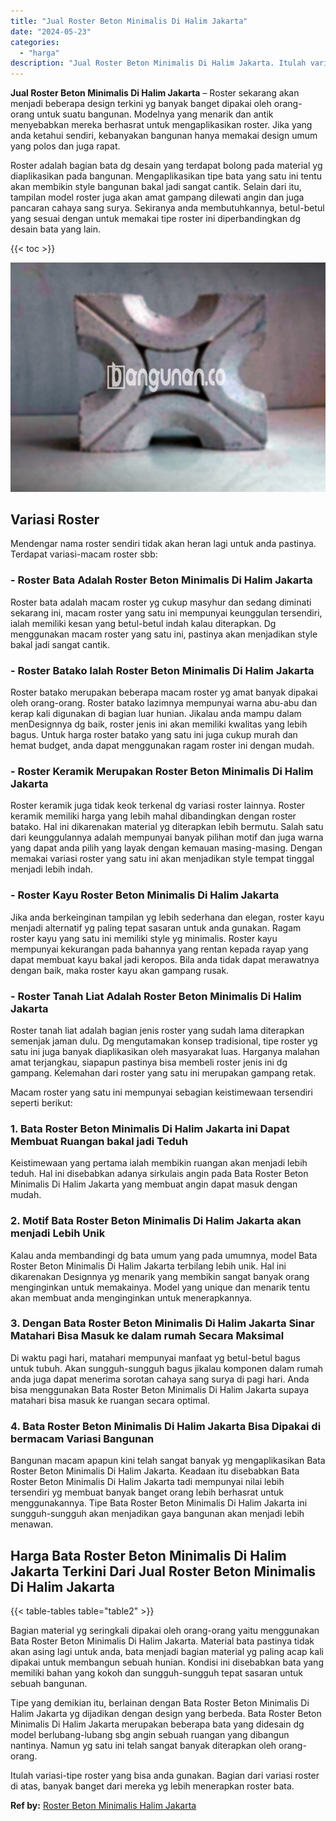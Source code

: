 ```yaml
---
title: "Jual Roster Beton Minimalis Di Halim Jakarta"
date: "2024-05-23"
categories: 
  - "harga"
description: "Jual Roster Beton Minimalis Di Halim Jakarta. Itulah variasi-tipe roster yang bisa anda gunakan. Bagian dari variasi roster di atas, banyak banget dari merek..."
---
```


**Jual Roster Beton Minimalis Di Halim Jakarta** – Roster sekarang akan menjadi beberapa design terkini yg banyak banget dipakai oleh orang-orang untuk suatu bangunan. Modelnya yang menarik dan antik menyebabkan mereka berhasrat untuk mengaplikasikan roster. Jika yang anda ketahui sendiri, kebanyakan bangunan hanya memakai design umum yang polos dan juga rapat.

Roster adalah bagian bata dg desain yang terdapat bolong pada material yg diaplikasikan pada bangunan. Mengaplikasikan tipe bata yang satu ini tentu akan membikin style bangunan bakal jadi sangat cantik. Selain dari itu, tampilan model roster juga akan amat gampang dilewati angin dan juga pancaran cahaya sang surya. Sekiranya anda membutuhkannya, betul-betul yang sesuai dengan untuk memakai tipe roster ini diperbandingkan dg desain bata yang lain.

{{< toc >}}

![Jual Roster Beton Minimalis Di Halim Jakarta](/images/bata-roster-minimalis-15.png)

## Variasi Roster

Mendengar nama roster sendiri tidak akan heran lagi untuk anda pastinya. Terdapat variasi-macam roster sbb:

### \- Roster Bata Adalah Roster Beton Minimalis Di Halim Jakarta

Roster bata adalah macam roster yg cukup masyhur dan sedang diminati sekarang ini, macam roster yang satu ini mempunyai keunggulan tersendiri, ialah memiliki kesan yang betul-betul indah kalau diterapkan. Dg menggunakan macam roster yang satu ini, pastinya akan menjadikan style bakal jadi sangat cantik.

### \- Roster Batako Ialah Roster Beton Minimalis Di Halim Jakarta

Roster batako merupakan beberapa macam roster yg amat banyak dipakai oleh orang-orang. Roster batako lazimnya mempunyai warna abu-abu dan kerap kali digunakan di bagian luar hunian. Jikalau anda mampu dalam menDesignnya dg baik, roster jenis ini akan memiliki kwalitas yang lebih bagus. Untuk harga roster batako yang satu ini juga cukup murah dan hemat budget, anda dapat menggunakan ragam roster ini dengan mudah.

### \- Roster Keramik Merupakan Roster Beton Minimalis Di Halim Jakarta

Roster keramik juga tidak keok terkenal dg variasi roster lainnya. Roster keramik memiliki harga yang lebih mahal dibandingkan dengan roster batako. Hal ini dikarenakan material yg diterapkan lebih bermutu. Salah satu dari keunggulannya adalah mempunyai banyak pilihan motif dan juga warna yang dapat anda pilih yang layak dengan kemauan masing-masing. Dengan memakai variasi roster yang satu ini akan menjadikan style tempat tinggal menjadi lebih indah.

### \- Roster Kayu Roster Beton Minimalis Di Halim Jakarta

Jika anda berkeinginan tampilan yg lebih sederhana dan elegan, roster kayu menjadi alternatif yg paling tepat sasaran untuk anda gunakan. Ragam roster kayu yang satu ini memiliki style yg minimalis. Roster kayu mempunyai kekurangan pada bahannya yang rentan kepada rayap yang dapat membuat kayu bakal jadi keropos. Bila anda tidak dapat merawatnya dengan baik, maka roster kayu akan gampang rusak.

### \- Roster Tanah Liat Adalah Roster Beton Minimalis Di Halim Jakarta

Roster tanah liat adalah bagian jenis roster yang sudah lama diterapkan semenjak jaman dulu. Dg mengutamakan konsep tradisional, tipe roster yg satu ini juga banyak diaplikasikan oleh masyarakat luas. Harganya malahan amat terjangkau, siapapun pastinya bisa membeli roster jenis ini dg gampang. Kelemahan dari roster yang satu ini merupakan gampang retak.

Macam roster yang satu ini mempunyai sebagian keistimewaan tersendiri seperti berikut:

### 1\. Bata Roster Beton Minimalis Di Halim Jakarta ini Dapat Membuat Ruangan bakal jadi Teduh

Keistimewaan yang pertama ialah membikin ruangan akan menjadi lebih teduh. Hal ini disebabkan adanya sirkulais angin pada Bata Roster Beton Minimalis Di Halim Jakarta yang membuat angin dapat masuk dengan mudah.

### 2\. Motif Bata Roster Beton Minimalis Di Halim Jakarta akan menjadi Lebih Unik

Kalau anda membandingi dg bata umum yang pada umumnya, model Bata Roster Beton Minimalis Di Halim Jakarta terbilang lebih unik. Hal ini dikarenakan Designnya yg menarik yang membikin sangat banyak orang menginginkan untuk memakainya. Model yang unique dan menarik tentu akan membuat anda menginginkan untuk menerapkannya.

### 3\. Dengan Bata Roster Beton Minimalis Di Halim Jakarta Sinar Matahari Bisa Masuk ke dalam rumah Secara Maksimal

Di waktu pagi hari, matahari mempunyai manfaat yg betul-betul bagus untuk tubuh. Akan sungguh-sungguh bagus jikalau komponen dalam rumah anda juga dapat menerima sorotan cahaya sang surya di pagi hari. Anda bisa menggunakan Bata Roster Beton Minimalis Di Halim Jakarta supaya matahari bisa masuk ke ruangan secara optimal.

### 4\. Bata Roster Beton Minimalis Di Halim Jakarta Bisa Dipakai di bermacam Variasi Bangunan

Bangunan macam apapun kini telah sangat banyak yg mengaplikasikan Bata Roster Beton Minimalis Di Halim Jakarta. Keadaan itu disebabkan Bata Roster Beton Minimalis Di Halim Jakarta tadi mempunyai nilai lebih tersendiri yg membuat banyak banget orang lebih berhasrat untuk menggunakannya. Tipe Bata Roster Beton Minimalis Di Halim Jakarta ini sungguh-sungguh akan menjadikan gaya bangunan akan menjadi lebih menawan.

## Harga Bata Roster Beton Minimalis Di Halim Jakarta Terkini Dari Jual Roster Beton Minimalis Di Halim Jakarta

{{< table-tables table="table2" >}}

Bagian material yg seringkali dipakai oleh orang-orang yaitu menggunakan Bata Roster Beton Minimalis Di Halim Jakarta. Material bata pastinya tidak akan asing lagi untuk anda, bata menjadi bagian material yg paling acap kali dipakai untuk membangun sebuah hunian. Kondisi ini disebabkan bata yang memiliki bahan yang kokoh dan sungguh-sungguh tepat sasaran untuk sebuah bangunan.

Tipe yang demikian itu, berlainan dengan Bata Roster Beton Minimalis Di Halim Jakarta yg dijadikan dengan design yang berbeda. Bata Roster Beton Minimalis Di Halim Jakarta merupakan beberapa bata yang didesain dg model berlubang-lubang sbg angin sebuah ruangan yang dibangun nantinya. Namun yg satu ini telah sangat banyak diterapkan oleh orang-orang.

Itulah variasi-tipe roster yang bisa anda gunakan. Bagian dari variasi roster di atas, banyak banget dari mereka yg lebih menerapkan roster bata.

**Ref by:** [Roster Beton Minimalis Halim Jakarta](https://id.wikipedia.org/wiki/Roster)
